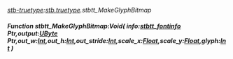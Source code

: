 _[stb-truetype](../../modules/stb-truetype/stb-truetype-module.md):[stb.truetype](stb:stb-truetype.md).stbtt\_MakeGlyphBitmap_
##### Function stbtt\_MakeGlyphBitmap:Void( info:[stbtt_fontinfo](../../modules/stb-truetype/stb-truetype-stbtt_fontinfo.md) Ptr,output:[UByte](../../modules/wonkey/wonkey-types-ubyte.md) Ptr,out_w:[Int](../../modules/wonkey/wonkey-types-int.md),out_h:[Int](../../modules/wonkey/wonkey-types-int.md),out_stride:[Int](../../modules/wonkey/wonkey-types-int.md),scale_x:[Float](../../modules/wonkey/wonkey-types-float.md),scale_y:[Float](../../modules/wonkey/wonkey-types-float.md),glyph:[Int](../../modules/wonkey/wonkey-types-int.md) )
